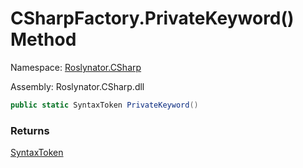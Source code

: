 # CSharpFactory\.PrivateKeyword\(\) Method

Namespace: [Roslynator.CSharp](../../README.md)

Assembly: Roslynator\.CSharp\.dll

```csharp
public static SyntaxToken PrivateKeyword()
```

### Returns

[SyntaxToken](https://docs.microsoft.com/en-us/dotnet/api/microsoft.codeanalysis.syntaxtoken)

